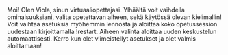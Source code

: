 Moi! Olen Viola, sinun virtuaaliopettajasi. Ylhäältä voit vaihdella ominaisuuksiani, valita opetettavan aiheen, sekä käytössä olevan kielimallin! Voit vaihtaa asetuksia myöhemmin lennosta ja aloittaa koko opetussession uudestaan kirjoittamalla !restart. Aiheen valinta aloittaa uuden keskustelun automaattisesti. Kerro kun olet viimeistellyt asetukset ja olet valmis aloittamaan!
